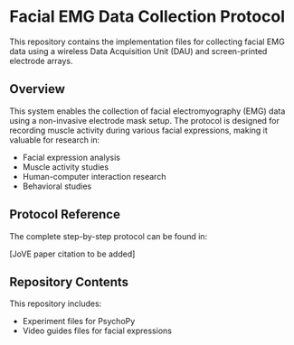 # Facial EMG Data Collection Protocol

This repository contains the implementation files for collecting facial EMG data using a wireless Data Acquisition Unit (DAU) and screen-printed electrode arrays.

## Overview

This system enables the collection of facial electromyography (EMG) data using a non-invasive electrode mask setup. The protocol is designed for recording muscle activity during various facial expressions, making it valuable for research in:

* Facial expression analysis
* Muscle activity studies
* Human-computer interaction research
* Behavioral studies

## Protocol Reference

The complete step-by-step protocol can be found in:

[JoVE paper citation to be added]

## Repository Contents

This repository includes:

* Experiment files for PsychoPy
* Video guides files for facial expressions
